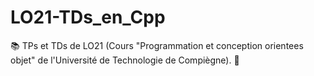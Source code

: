 # LO21-TDs_en_Cpp
  📚 TPs et TDs de LO21 (Cours "Programmation et conception orientees objet" de l'Université de Technologie de Compiègne).  🔗 
